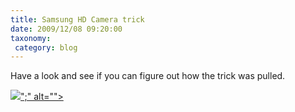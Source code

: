 ```yaml
---
title: Samsung HD Camera trick
date: 2009/12/08 09:20:00
taxonomy: 
 category: blog 
---
```


Have a look and see if you can figure out how the trick was pulled.

![](http://lh5.ggpht.com/_-8eBgLSYyzA/Sx4adK6SK4I/AAAAAAAAFIE/U9SmnWziH6s/video520ffe0b6263%5B3%5D.jpg?imgmax=800)[</param></embed></object></div>";" alt="">](http://www.youtube.com/watch?v=iX8iVo5vc8o&rel=0&color1=0xb1b1b1&color2=0xcfcfcf&hl=en_US&feature=player_embedded&fs=1)

